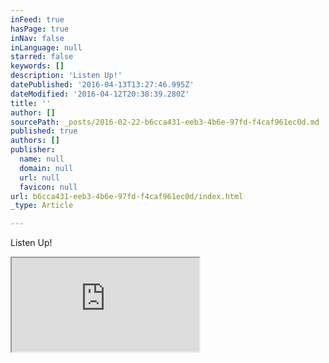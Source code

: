 ```yaml
---
inFeed: true
hasPage: true
inNav: false
inLanguage: null
starred: false
keywords: []
description: 'Listen Up!'
datePublished: '2016-04-13T13:27:46.995Z'
dateModified: '2016-04-12T20:38:39.280Z'
title: ''
author: []
sourcePath: _posts/2016-02-22-b6cca431-eeb3-4b6e-97fd-f4caf961ec0d.md
published: true
authors: []
publisher:
  name: null
  domain: null
  url: null
  favicon: null
url: b6cca431-eeb3-4b6e-97fd-f4caf961ec0d/index.html
_type: Article

---
```

Listen Up!

<iframe src="https://bandcamp.com/EmbeddedPlayer/album=348155430/size=small/bgcol=333333/linkcol=e99708/transparent=true/" style=""></iframe>